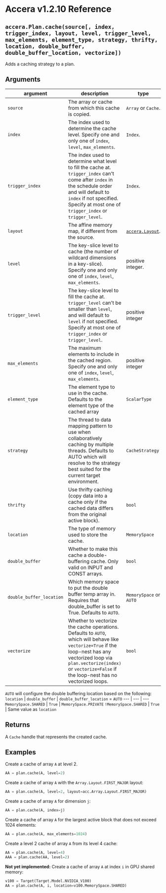 [//]: # (Project: Accera)
[//]: # (Version: v1.2.10)

# Accera v1.2.10 Reference

## `accera.Plan.cache(source[, index, trigger_index, layout, level, trigger_level, max_elements, element_type, strategy, thrifty, location, double_buffer, double_buffer_location, vectorize])`
Adds a caching strategy to a plan.

## Arguments

argument | description | type
--- | --- | ---
`source` | The array or cache from which this cache is copied. | `Array` or `Cache`.
`index` | The index used to determine the cache level. Specify one and only one of `index`, `level`, `max_elements`. | `Index`.
`trigger_index` | The index used to determine what level to fill the cache at. `trigger_index` can't come after `index` in the schedule order and will default to `index` if not specified. Specify at most one of `trigger_index` or `trigger_level`. | `Index`.
`layout` | The affine memory map, if different from the source. | [`accera.Layout`](<../Array/Layout.md>).
`level` | The key-slice level to cache (the number of wildcard dimensions in a key-slice). Specify one and only one of `index`, `level`, `max_elements`. | positive integer.
`trigger_level` | The key-slice level to fill the cache at. `trigger_level` can't be smaller than `level`, and will default to `level` if not specified. Specify at most one of `trigger_index` or `trigger_level`. | positive integer
`max_elements` | The maximum elements to include in the cached region. Specify one and only one of `index`, `level`, `max_elements`. | positive integer
`element_type` | The element type to use in the cache. Defaults to the element type of the cached array | `ScalarType`
`strategy` | The thread to data mapping pattern to use when collaboratively caching by multiple threads. Defaults to AUTO which will resolve to the strategy best suited for the current target environment. | `CacheStrategy`
`thrifty` | Use thrifty caching (copy data into a cache only if the cached data differs from the original active block).  | `bool`
`location` | The type of memory used to store the cache. | `MemorySpace`
`double_buffer` | Whether to make this cache a double-buffering cache. Only valid on INPUT and CONST arrays. | `bool`
`double_buffer_location` | Which memory space to put the double buffer temp array in. Requires that double_buffer is set to True. Defaults to `AUTO`. | `MemorySpace` or `AUTO`
`vectorize` | Whether to vectorize the cache operations. Defaults to `AUTO`, which will behave like `vectorize=True` if the loop-nest has any vectorized loop via `plan.vectorize(index)` or `vectorize=False` if the loop-nest has no vectorized loops. | `bool`

`AUTO` will configure the double buffering location based on the following:
`location` | `double_buffer` | `double_buffer_location` = `AUTO`
--- | --- | ---
`MemorySpace.SHARED` | `True` | `MemorySpace.PRIVATE`
`!MemorySpace.SHARED` | `True` | Same value as `location`

## Returns
A `Cache` handle that represents the created cache.

## Examples

Create a cache of array `A` at level 2.
```python
AA = plan.cache(A, level=2)
```

Create a cache of array `A` with the `Array.Layout.FIRST_MAJOR` layout:
```python
AA = plan.cache(A, level=2, layout=acc.Array.Layout.FIRST_MAJOR)
```

Create a cache of array `A` for dimension `j`:
```python
AA = plan.cache(A, index=j)
```

Create a cache of array `A` for the largest active block that does not exceed 1024 elements:
```python
AA = plan.cache(A, max_elements=1024)
```

Create a level 2 cache of array `A` from its level 4 cache:
```python
AA = plan.cache(A, level=4)
AAA = plan.cache(AA, level=2)
```

__Not yet implemented:__ Create a cache of array `A` at index `i` in GPU shared memory:
```python
v100 = Target(Target.Model.NVIDIA_V100)
AA = plan.cache(A, i, location=v100.MemorySpace.SHARED)
```

<div style="page-break-after: always;"></div>


